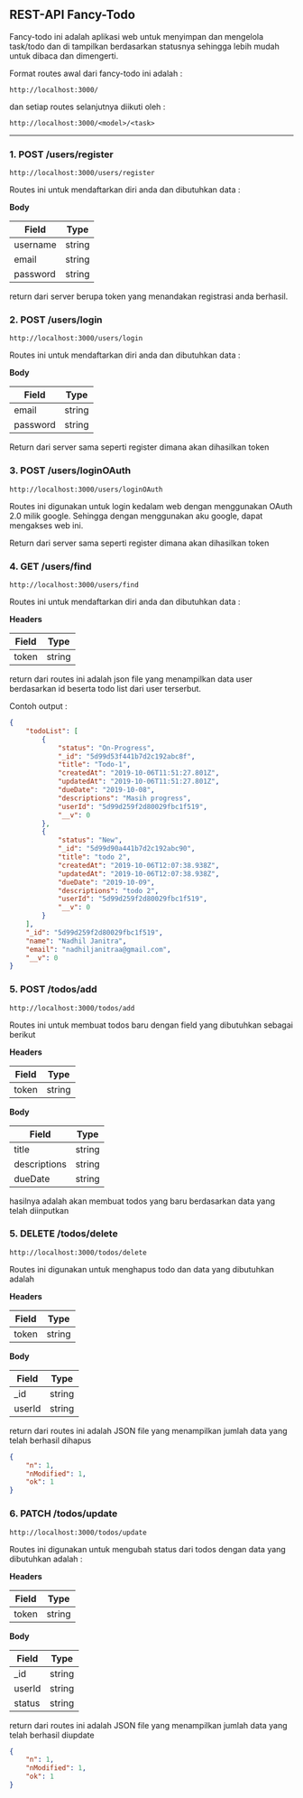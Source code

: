 ## REST-API Fancy-Todo

Fancy-todo ini adalah aplikasi web untuk menyimpan dan mengelola task/todo dan di tampilkan berdasarkan statusnya sehingga lebih mudah untuk dibaca dan dimengerti.

Format routes awal dari fancy-todo ini adalah :

```
http://localhost:3000/
```

dan setiap routes selanjutnya diikuti oleh :

```
http://localhost:3000/<model>/<task>
```

------



### 1. POST /users/register

```
http://localhost:3000/users/register
```

Routes ini untuk mendaftarkan diri anda dan dibutuhkan data :

**Body**

| Field    | Type   |
| -------- | ------ |
| username | string |
| email    | string |
| password | string |

return dari server berupa token yang menandakan registrasi anda berhasil.

### 2. POST /users/login

```
http://localhost:3000/users/login
```

Routes ini untuk mendaftarkan diri anda dan dibutuhkan data :

**Body**

| Field    | Type   |
| -------- | ------ |
| email    | string |
| password | string |

Return dari server sama seperti register dimana akan dihasilkan token

### 3. POST /users/loginOAuth

```
http://localhost:3000/users/loginOAuth
```

Routes ini digunakan untuk login kedalam web dengan menggunakan OAuth 2.0 milik google. Sehingga dengan menggunakan aku google, dapat mengakses web ini.

Return dari server sama seperti register dimana akan dihasilkan token



### 4. GET /users/find

```
http://localhost:3000/users/find
```

Routes ini untuk mendaftarkan diri anda dan dibutuhkan data :

**Headers**

| Field | Type   |
| ----- | ------ |
| token | string |

return dari routes ini adalah json file yang menampilkan data user berdasarkan id beserta todo list dari user terserbut.

Contoh output :

```json
{
    "todoList": [
        {
            "status": "On-Progress",
            "_id": "5d99d53f441b7d2c192abc8f",
            "title": "Todo-1",
            "createdAt": "2019-10-06T11:51:27.801Z",
            "updatedAt": "2019-10-06T11:51:27.801Z",
            "dueDate": "2019-10-08",
            "descriptions": "Masih progress",
            "userId": "5d99d259f2d80029fbc1f519",
            "__v": 0
        },
        {
            "status": "New",
            "_id": "5d99d90a441b7d2c192abc90",
            "title": "todo 2",
            "createdAt": "2019-10-06T12:07:38.938Z",
            "updatedAt": "2019-10-06T12:07:38.938Z",
            "dueDate": "2019-10-09",
            "descriptions": "todo 2",
            "userId": "5d99d259f2d80029fbc1f519",
            "__v": 0
        }
    ],
    "_id": "5d99d259f2d80029fbc1f519",
    "name": "Nadhil Janitra",
    "email": "nadhiljanitraa@gmail.com",
    "__v": 0
}
```

### 5. POST /todos/add

```
http://localhost:3000/todos/add
```

Routes ini untuk membuat todos baru dengan field yang dibutuhkan sebagai berikut

**Headers**

| Field | Type   |
| ----- | ------ |
| token | string |

**Body**

| Field        | Type   |
| ------------ | ------ |
| title        | string |
| descriptions | string |
| dueDate      | string |

hasilnya adalah akan membuat todos yang baru berdasarkan data yang telah diinputkan

### 5. DELETE /todos/delete

```
http://localhost:3000/todos/delete
```

Routes ini digunakan untuk menghapus todo dan data yang dibutuhkan adalah

**Headers**

| Field | Type   |
| ----- | ------ |
| token | string |

**Body**

| Field  | Type   |
| ------ | ------ |
| _id    | string |
| userId | string |

return dari routes ini adalah JSON file yang menampilkan jumlah data yang telah berhasil dihapus

```json
{
    "n": 1,
    "nModified": 1,
    "ok": 1
}
```

### 6. PATCH /todos/update

```
http://localhost:3000/todos/update
```

Routes ini digunakan untuk mengubah status dari todos dengan data yang dibutuhkan adalah :

**Headers**

| Field | Type   |
| ----- | ------ |
| token | string |

**Body**

| Field  | Type   |
| ------ | ------ |
| _id    | string |
| userId | string |
| status | string |

return dari routes ini adalah JSON file yang menampilkan jumlah data yang telah berhasil diupdate

```json
{
    "n": 1,
    "nModified": 1,
    "ok": 1
}
```

